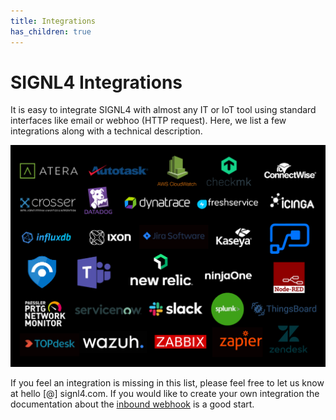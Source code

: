 ```yaml
---
title: Integrations
has_children: true
---
```


# SIGNL4 Integrations

It is easy to integrate SIGNL4 with almost any IT or IoT tool using standard interfaces like email or webhoo (HTTP request). Here, we list a few integrations along with a technical description.

![Integrations](integrations.png)

If you feel an integration is missing in this list, please feel free to let us know at hello [@] signl4.com. If you would like to create your own integration the documentation about the [inbound webhook](https://docs.signl4.com/integrations/webhook/webhook.html) is a good start. 
